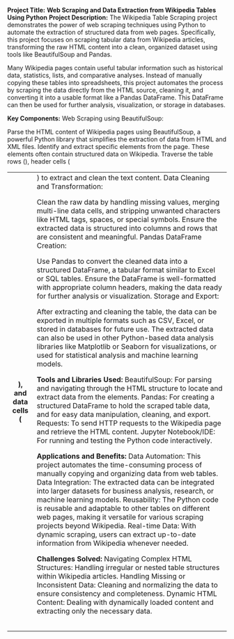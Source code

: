 **Project Title:** **Web Scraping and Data Extraction from Wikipedia Tables Using Python**
**Project Description:**
The Wikipedia Table Scraping project demonstrates the power of web scraping techniques using Python to automate the extraction of structured data from web pages. Specifically, this project focuses on scraping tabular data from Wikipedia articles, transforming the raw HTML content into a clean, organized dataset using tools like BeautifulSoup and Pandas.

Many Wikipedia pages contain useful tabular information such as historical data, statistics, lists, and comparative analyses. Instead of manually copying these tables into spreadsheets, this project automates the process by scraping the data directly from the HTML source, cleaning it, and converting it into a usable format like a Pandas DataFrame. This DataFrame can then be used for further analysis, visualization, or storage in databases.

**Key Components:**
Web Scraping using BeautifulSoup:

Parse the HTML content of Wikipedia pages using BeautifulSoup, a powerful Python library that simplifies the extraction of data from HTML and XML files.
Identify and extract specific <table> elements from the page. These elements often contain structured data on Wikipedia.
Traverse the table rows (<tr>), header cells (<th>), and data cells (<td>) to extract and clean the text content.
Data Cleaning and Transformation:

Clean the raw data by handling missing values, merging multi-line data cells, and stripping unwanted characters like HTML tags, spaces, or special symbols.
Ensure the extracted data is structured into columns and rows that are consistent and meaningful.
Pandas DataFrame Creation:

Use Pandas to convert the cleaned data into a structured DataFrame, a tabular format similar to Excel or SQL tables.
Ensure the DataFrame is well-formatted with appropriate column headers, making the data ready for further analysis or visualization.
Storage and Export:

After extracting and cleaning the table, the data can be exported in multiple formats such as CSV, Excel, or stored in databases for future use.
The extracted data can also be used in other Python-based data analysis libraries like Matplotlib or Seaborn for visualizations, or used for statistical analysis and machine learning models.


**Tools and Libraries Used:**
BeautifulSoup: For parsing and navigating through the HTML structure to locate and extract data from the <table> elements.
Pandas: For creating a structured DataFrame to hold the scraped table data, and for easy data manipulation, cleaning, and export.
Requests: To send HTTP requests to the Wikipedia page and retrieve the HTML content.
Jupyter Notebook/IDE: For running and testing the Python code interactively.


**Applications and Benefits:**
Data Automation: This project automates the time-consuming process of manually copying and organizing data from web tables.
Data Integration: The extracted data can be integrated into larger datasets for business analysis, research, or machine learning models.
Reusability: The Python code is reusable and adaptable to other tables on different web pages, making it versatile for various scraping projects beyond Wikipedia.
Real-time Data: With dynamic scraping, users can extract up-to-date information from Wikipedia whenever needed.


**Challenges Solved:**
Navigating Complex HTML Structures: Handling irregular or nested table structures within Wikipedia articles.
Handling Missing or Inconsistent Data: Cleaning and normalizing the data to ensure consistency and completeness.
Dynamic HTML Content: Dealing with dynamically loaded content and extracting only the necessary data.
